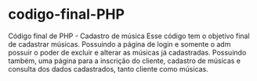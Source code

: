 # codigo-final-PHP
Código final de PHP - Cadastro de música
Esse código tem o objetivo final de cadastrar músicas. Possuindo a página de login e somente o adm possuir o poder de excluir e alterar as músicas já cadastradas. Possuindo também, uma página para a inscrição do cliente, cadastro de músicas e consulta dos dados cadastrados, tanto cliente como músicas.
